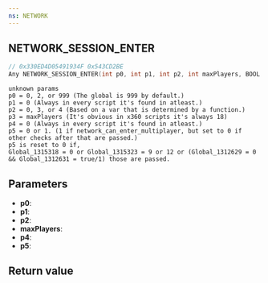 ```yaml
---
ns: NETWORK
---
```

## NETWORK_SESSION_ENTER

```c
// 0x330ED4D05491934F 0x543CD2BE
Any NETWORK_SESSION_ENTER(int p0, int p1, int p2, int maxPlayers, BOOL p4, BOOL p5);
```

```
unknown params  
p0 = 0, 2, or 999 (The global is 999 by default.)  
p1 = 0 (Always in every script it's found in atleast.)  
p2 = 0, 3, or 4 (Based on a var that is determined by a function.)  
p3 = maxPlayers (It's obvious in x360 scripts it's always 18)  
p4 = 0 (Always in every script it's found in atleast.)  
p5 = 0 or 1. (1 if network_can_enter_multiplayer, but set to 0 if other checks after that are passed.)  
p5 is reset to 0 if,  
Global_1315318 = 0 or Global_1315323 = 9 or 12 or (Global_1312629 = 0 && Global_1312631 = true/1) those are passed.  
```

## Parameters
* **p0**: 
* **p1**: 
* **p2**: 
* **maxPlayers**: 
* **p4**: 
* **p5**: 

## Return value
